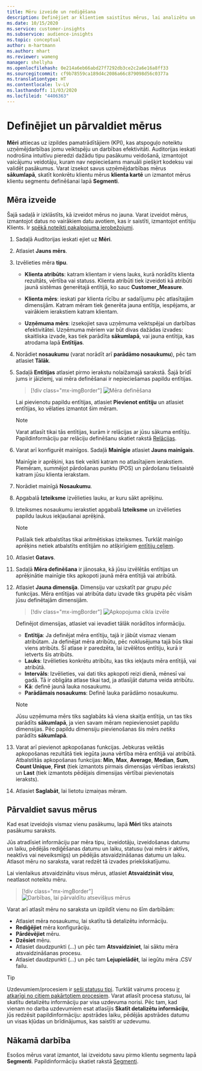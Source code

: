 ```yaml
---
title: Mēru izveide un rediģēšana
description: Definējiet ar klientiem saistītus mērus, lai analizētu un atspoguļotu noteiktu uzņēmējdarbības jomu veiktspēju.
ms.date: 10/15/2020
ms.service: customer-insights
ms.subservice: audience-insights
ms.topic: conceptual
author: m-hartmann
ms.author: mhart
ms.reviewer: wameng
manager: shellyha
ms.openlocfilehash: 0e214a6eb66abd27f7292db3ce2c2a6e16a8ff33
ms.sourcegitcommit: cf9b78559ca189d4c2086a66c879098d56c0377a
ms.translationtype: HT
ms.contentlocale: lv-LV
ms.lasthandoff: 11/03/2020
ms.locfileid: "4406363"
---
```

# <a name="define-and-manage-measures"></a>Definējiet un pārvaldiet mērus

**Mēri** attiecas uz izpildes pamatrādītājiem (KPI), kas atspoguļo noteiktu uzņēmējdarbības jomu veiktspēju un darbības efektivitāti. Auditorijas ieskati nodrošina intuitīvu pieredzi dažādu tipu pasākumu veidošanā, izmantojot vaicājumu veidotāju, kuram nav nepieciešams manuāli piešķirt kodeksu vai validēt pasākumus. Varat izsekot savus uzņēmējdarbības mērus **sākumlapā**, skatīt konkrētu klientu mērus **klienta kartē** un izmantot mērus klientu segmentu definēšanai lapā **Segmenti**.

## <a name="create-a-measure"></a>Mēra izveide

Šajā sadaļā ir izklāstīts, kā izveidot mērus no jauna. Varat izveidot mērus, izmantojot datus no vairākiem datu avotiem, kas ir saistīti, izmantojot entītiju Klients. Ir [spēkā noteikti pakalpojuma ierobežojumi](service-limits.md).

1. Sadaļā Auditorijas ieskati ejiet uz **Mēri**.

2. Atlasiet **Jauns mērs**.

3. Izvēlieties mēra **tipu**.

   - **Klienta atribūts**: katram klientam ir viens lauks, kurā norādīts klienta rezultāts, vērtība vai statuss. Klienta atribūti tiek izveidoti kā atribūti jaunā sistēmas ģenerētajā entītijā, ko sauc **Customer_Measure**.

   - **Klienta mērs**: ieskati par klienta rīcību ar sadalījumu pēc atlasītajām dimensijām. Katram mēram tiek ģenerēta jauna entītija, iespējams, ar vairākiem ierakstiem katram klientam.

   - **Uzņēmuma mērs**: izsekojiet sava uzņēmuma veiktspējai un darbības efektivitātei. Uzņēmuma mēriem var būt divas dažādas izvades: skaitliska izvade, kas tiek parādīta **sākumlapā**, vai jauna entītija, kas atrodama lapā **Entītijas**.

4. Norādiet **nosaukumu** (varat norādīt arī **parādāmo nosaukumu**), pēc tam atlasiet **Tālāk**.

5. Sadaļā **Entītijas** atlasiet pirmo ierakstu nolaižamajā sarakstā. Šajā brīdī jums ir jāizlemj, vai mēra definēšanai ir nepieciešamas papildu entītijas.

   > [!div class="mx-imgBorder"]
   > ![Mēra definēšana](media/measure-definition.png "Mēra definīcija")

   Lai pievienotu papildu entītijas, atlasiet **Pievienot entītiju** un atlasiet entītijas, ko vēlaties izmantot šim mēram.

   > [!NOTE]
   > Varat atlasīt tikai tās entītijas, kurām ir relācijas ar jūsu sākuma entītiju. Papildinformāciju par relāciju definēšanu skatiet rakstā [Relācijas](relationships.md).

6. Varat arī konfigurēt mainīgos. Sadaļā **Mainīgie** atlasiet **Jauns mainīgais**.

   Mainīgie ir aprēķini, kas tiek veikti katram no atlasītajiem ierakstiem. Piemēram, summējot pārdošanas punktu (POS) un pārdošanu tiešsaistē katram jūsu klienta ierakstam.

7. Norādiet mainīgā **Nosaukumu**.

8. Apgabalā **Izteiksme** izvēlieties lauku, ar kuru sākt aprēķinu.

9. Izteiksmes nosaukumu ierakstiet apgabalā **Izteiksme** un izvēlieties papildu laukus iekļaušanai aprēķinā.

   > [!NOTE]
   > Pašlaik tiek atbalstītas tikai aritmētiskas izteiksmes. Turklāt mainīgo aprēķins netiek atbalstīts entītijām no atšķirīgiem [entītiju ceļiem](relationships.md).

10. Atlasiet **Gatavs**.

11. Sadaļā **Mēra definēšana** ir jānosaka, kā jūsu izvēlētās entītijas un aprēķinātie mainīgie tiks apkopoti jaunā mēra entītijā vai atribūtā.

12. Atlasiet **Jauna dimensija**. Dimensiju var uzskatīt par *grupu pēc* funkcijas. Mēra entītijas vai atribūta datu izvade tiks grupēta pēc visām jūsu definētajām dimensijām.

    > [!div class="mx-imgBorder"]
    > ![Apkopojuma cikla izvēle](media/measures-businessreport-measure-definition2.png "Apkopojuma cikla izvēle")

    Definējot dimensijas, atlasiet vai ievadiet tālāk norādītos informāciju.

    - **Entītija**: Ja definējat mēra entītiju, tajā ir jābūt vismaz vienam atribūtam. Ja definējat mēra atribūtu, pēc noklusējuma tajā būs tikai viens atribūts. Šī atlase ir paredzēta, lai izvēlētos entītiju, kurā ir ietverts šis atribūts.
    - **Lauks**: Izvēlieties konkrētu atribūtu, kas tiks iekļauts mēra entītijā, vai atribūtā.
    - **Intervāls**: Izvēlieties, vai dati tiks apkopoti reizi dienā, mēnesī vai gadā. Tā ir obligāta atlase tikai tad, ja atlasījāt datuma veida atribūtu.
    - **Kā**: definē jaunā lauka nosaukumu.
    - **Parādāmais nosaukums**: Definē lauka parādāmo nosaukumu.

    > [!NOTE]
    > Jūsu uzņēmuma mērs tiks saglabāts kā viena skaitļa entītija, un tas tiks parādīts **sākumlapā**, ja vien savam mēram nepievienosiet papildu dimensijas. Pēc papildu dimensiju pievienošanas šis mērs *netiks* parādīts **sākumlapā**.

13. Varat arī pievienot apkopošanas funkcijas. Jebkuras veiktās apkopošanas rezultātā tiek iegūta jauna vērtība mēra entītijā vai atribūtā. Atbalstītās apkopošanas funkcijas: **Min**, **Max**, **Average**, **Median**, **Sum**, **Count Unique**, **First** (tiek izmantots pirmais dimensijas vērtības ieraksts) un **Last** (tiek izmantots pēdējais dimensijas vērtībai pievienotais ieraksts).

14. Atlasiet **Saglabāt**, lai lietotu izmaiņas mēram.

## <a name="manage-your-measures"></a>Pārvaldiet savus mērus

Kad esat izveidojis vismaz vienu pasākumu, lapā **Mēri** tiks atainots pasākumu saraksts.

Jūs atradīsiet informāciju par mēra tipu, izveidotāju, izveidošanas datumu un laiku, pēdējās rediģēšanas datumu un laiku, statusu (vai mērs ir aktīvs, neaktīvs vai neveiksmīgs) un pēdējās atsvaidzināšanas datumu un laiku. Atlasot mēru no saraksta, varat redzēt tā izvades priekšskatījumu.

Lai vienlaikus atsvaidzinātu visus mērus, atlasiet **Atsvaidzināt visu**, neatlasot noteiktu mēru.

> [!div class="mx-imgBorder"]
> ![Darbības, lai pārvaldītu atsevišķus mērus](media/measure-actions.png "Darbības, lai pārvaldītu atsevišķus mērus")

Varat arī atlasīt mēru no saraksta un izpildīt vienu no šīm darbībām:

- Atlasiet mēra nosaukumu, lai skatītu tā detalizētu informāciju.
- **Rediģējiet** mēra konfigurāciju.
- **Pārdēvējiet** mēru. 
- **Dzēsiet** mēru.
- Atlasiet daudzpunkti (...) un pēc tam **Atsvaidziniet**, lai sāktu mēra atsvaidzināšanas procesu.
- Atlasiet daudzpunkti (...) un pēc tam **Lejupielādēt**, lai iegūtu mēra .CSV failu.

> [!TIP]
> Uzdevumiem/procesiem ir [seši statusu tipi](system.md#status-types). Turklāt vairums procesu [ir atkarīgi no citiem pakārtotiem procesiem](system.md#refresh-policies). Varat atlasīt procesa statusu, lai skatītu detalizētu informāciju par visa uzdevuma norisi. Pēc tam, kad vienam no darba uzdevumiem esat atlasījis **Skatīt detalizētu informāciju**, jūs redzēsit papildinformāciju: apstrādes laiku, pēdējās apstrādes datumu un visas kļūdas un brīdinājumus, kas saistīti ar uzdevumu.

## <a name="next-step"></a>Nākamā darbība

Esošos mērus varat izmantot, lai izveidotu savu pirmo klientu segmentu lapā **Segmenti**. Papildinformāciju skatiet rakstā [Segmenti](segments.md).
